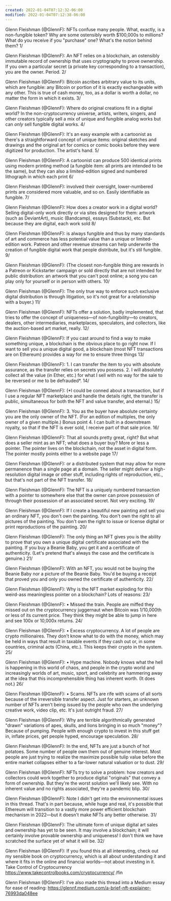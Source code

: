 ```yaml
---
created: 2022-01-04T07:12:32-06:00
modified: 2022-01-04T07:12:38-06:00
---
```


Glenn Fleishman (@GlennF): NFTs confuse many people. What, exactly, is a non-fungible token? Why are some ostensibly worth $100,000s to millions? What do you receive if you "purchase" one? What's the notion behind them? 1/

Glenn Fleishman (@GlennF): An NFT relies on a blockchain, an ostensibly immutable record of ownership that uses cryptography to prove ownership. If you own a particular secret (a private key corresponding to a transaction), you are the owner. Period. 2/

Glenn Fleishman (@GlennF): Bitcoin ascribes arbitrary value to its units, which are fungible: any Bitcoin or portion of it is exactly exchangeable with any other. This is true of cash money, too, as a dollar is worth a dollar, no matter the form in which it exists. 3/

Glenn Fleishman (@GlennF): Where do original creations fit in a digital world? In the non-cryptocurrency universe, artists, writers, singers, and other creators typically sell a mix of unique and fungible analog works but can *only* sell fungible digital works. 4/

Glenn Fleishman (@GlennF): It's an easy example with a cartoonist as there's a straightforward concept of unique items: original sketches and drawings and the original art for comics or comic books before they were digitized for production. The artist's hand. 5/

Glenn Fleishman (@GlennF): A cartoonist can produce 500 identical prints using modern printing method (a fungible item: all prints are intended to be the same), but they can also a limited-edition signed and numbered lithograph in which each print 6/

Glenn Fleishman (@GlennF): involved their oversight, lower-numbered prints are considered more valuable, and so on. Easily identifiable as fungible. 7/

Glenn Fleishman (@GlennF): How does a creator work in a digital world? Selling digital-only work directly or via sites designed for them: artwork (such as DeviantArt), music (Bandcamp), essays (Substack), etc. But because they are digital, each work sold 8/

Glenn Fleishman (@GlennF): is always fungible and thus by many standards of art and commerce has less potential value than a unique or limited-edition work. Patreon and other revenue streams can help underwrite the creation of fungible digital work that people distribute, but it's stil fungible. 9/

Glenn Fleishman (@GlennF): (The closest non-fungible thing are rewards in a Patreon or Kickstarter campaign or sold directly that are not intended for public distribution: an artwork that you can't post online; a song you can play only for yourself or in person with others. 10/

Glenn Fleishman (@GlennF): The only true way to enforce such exclusive digital distribution is through litigation, so it's not great for a relationship with a buyer.) 11/

Glenn Fleishman (@GlennF): NFTs offer a solution, badly implemented, that tries to offer the concept of uniqueness—of non-fungibility—to creators, dealers, other intermediaries, marketplaces, speculators, and collectors, like the auction-based art market, really. 12/

Glenn Fleishman (@GlennF): If you cast around to find a way to make something unique, a blockchain is the obvious place to go right now. If I want to sell you a unique digital good, a blockchain (most NFT transactions are on Ethereum) provides a way for me to ensure three things 13/

Glenn Fleishman (@GlennF): 1. I can transfer the item to you with absolute assurance, as the transfer relies on secrets you possess. 2. I will absolutely collect all the value (in Ether, etc.) for what I sell with no way for the sale to be reversed or me to be defrauded*. 14/

Glenn Fleishman (@GlennF): (*I could be conned about a transaction, but if I use a regular NFT marketplace and handle the details right, the transfer is public, simultaneous for both the NFT and value transfer, and eternal.) 15/

Glenn Fleishman (@GlennF): 3. You as the buyer have absolute certainty you are the only owner of the NFT. (For an edition of multiples, the only owner of a given multiple.) Bonus point 4. I can built in a downstream royalty, so that if the NFT is ever sold, I receive part of that sale price. 16/

Glenn Fleishman (@GlennF): That all sounds pretty great, right? But what does a seller mint as an NFT; what does a buyer buy? More or less a pointer. The pointer lives on the blockchain, not the asset in digital form. The pointer mostly points either to a website page 17/

Glenn Fleishman (@GlennF): or a distributed system that may allow for more permanence than a single page at a domain. The seller might deliver a high-resolution digital image or other stuff, including rights of reproduction, etc., but that's not part of the NFT transfer. 18/

Glenn Fleishman (@GlennF): The NFT is a uniquely numbered transaction with a pointer to somewhere else that the owner can prove possession of through their possession of an associated secret. Not very exciting. 19/

Glenn Fleishman (@GlennF): If I create a beautiful new painting and sell you an ordinary NFT, you don't own the painting. You don't own the right to all pictures of the painting. You don't own the right to issue or license digital or print reproductions of the painting. 20/

Glenn Fleishman (@GlennF): The only thing an NFT gives you is the ability to prove that you own a unique digital certificate associated with the painting. If you buy a Beanie Baby, you get it and a certificate of authenticity. (Let's pretend that's always the case and the certificate is genuine.) 21/

Glenn Fleishman (@GlennF): With an NFT, you would not be buying the Beanie Baby nor a picture of the Beanie Baby. You'd be buying a receipt that proved you and only you owned the certificate of authenticity. 22/

Glenn Fleishman (@GlennF): Why is the NFT market exploding for this weird-ass meaningless pointer on a blockchain? Lots of reasons: 23/

Glenn Fleishman (@GlennF): • Missed the train. People are miffed they missed out on the cryptocurrency juggernaut when Bitcoin was 1/10,000th or less of its current price. They think they might be able to jump in here and see 100x or 10,000x returns. 24/

Glenn Fleishman (@GlennF): • Excess cryptocurrency. A lot of people are crypto millionaires. They don't know what to do with the money, which may be held in ways that result in taxable events if they cash out or, in some countries, criminal acts (China, etc.). This keeps their crypto in the system. 25/

Glenn Fleishman (@GlennF): • Hype machine. Nobody knows what the hell is happening in this world of chaos, and people in the crypto world and increasingly worlds of art, music, sport, and celebrity are hammering away at the idea that this incomprehensible thing has inherent worth. (It does not.) 26/

Glenn Fleishman (@GlennF): • Scams. NFTs are rife with scams of all sorts because of the irreversible transfer aspect. Just for starters, an unknown number of NFTs aren't being issued by the people who own the underlying creative work, video clip, etc. It's just outright fraud. 27/

Glenn Fleishman (@GlennF): Why are terrible algorithmically generated "drawn" variations of apes, skulls, and lions bringing in so much "money"? Because of pumping. People with enough crypto to invest in this stuff get in, inflate prices, get people hyped, encourage speculation. 28/

Glenn Fleishman (@GlennF): In the end, NFTs are just a bunch of hot potatoes. Some number of people own them out of genuine interest. Most people are just trying to realize the maximize possible tulip value before the entire market collapses either to a far-lower natural valuation or to dust. 29/

Glenn Fleishman (@GlennF): NFTs try to solve a problem: how creators and collectors could work together to produce digital "originals" that convey a form of ownership. But they're the worst solution we'll likely see. With no inherent value and no rights associated, they're a pandemic blip. 30/

Glenn Fleishman (@GlennF): Note I didn't get into the environmental issues in this thread. That's in part because, while huge and real, it's possible that Ethereum will transition to a vastly more power efficient blockchain mechanism in 2022—but it doesn't make NFTs any better otherwise. 31/

Glenn Fleishman (@GlennF): The ultimate form of unique digital art sales and ownership has yet to be seen. It may involve a blockchain; it will certainly involve provable ownership and uniqueness! I don't think we have scratched the surface yet of what it will be. 32/

Glenn Fleishman (@GlennF): If you found this at all interesting, check out my sensible book on cryptocurrency, which is all about understanding it and where it fits in the online and financial worlds—not about investing in it. Take Control of Cryptocurrency https://www.takecontrolbooks.com/cryptocurrency/ /fin

Glenn Fleishman (@GlennF): I’ve also made this thread into a Medium essay for ease of reading: https://glennf.medium.com/a-brief-nft-explainer-76993da048ee
